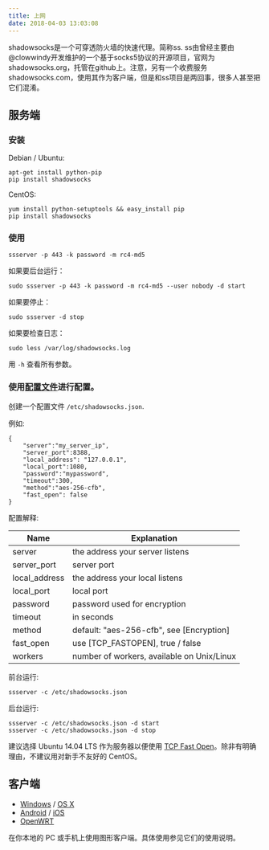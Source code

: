 ```yaml
---
title: 上网
date: 2018-04-03 13:03:08
---
```

 
shadowsocks是一个可穿透防火墙的快速代理。简称ss. ss由曾经主要由@clowwindy开发维护的一个基于socks5协议的开源项目，官网为shadowsocks.org，托管在github上。注意，另有一个收费服务shadowsocks.com，使用其作为客户端，但是和ss项目是两回事，很多人甚至把它们混淆。

<!-- more -->

## 服务端

### 安装

Debian / Ubuntu:

    apt-get install python-pip
    pip install shadowsocks

CentOS:

    yum install python-setuptools && easy_install pip
    pip install shadowsocks


### 使用

    ssserver -p 443 -k password -m rc4-md5

如果要后台运行：

    sudo ssserver -p 443 -k password -m rc4-md5 --user nobody -d start

如果要停止：

    sudo ssserver -d stop

如果要检查日志：

    sudo less /var/log/shadowsocks.log

用 `-h` 查看所有参数。

### 使用[配置文件]进行配置。

创建一个配置文件 `/etc/shadowsocks.json`.

例如:

    {
        "server":"my_server_ip",
        "server_port":8388,
        "local_address": "127.0.0.1",
        "local_port":1080,
        "password":"mypassword",
        "timeout":300,
        "method":"aes-256-cfb",
        "fast_open": false
    }

配置解释:

| Name          | Explanation                                     |
| ------------- | ----------------------------------------------- |
| server        | the address your server listens                 |
| server_port   | server port                                     |
| local_address | the address your local listens                  |
| local_port    | local port                                      |
| password      | password used for encryption                    |
| timeout       | in seconds                                      |
| method        | default: "aes-256-cfb", see [Encryption]        |
| fast_open     | use [TCP_FASTOPEN], true / false                |
| workers       | number of workers, available on Unix/Linux      |

前台运行:

    ssserver -c /etc/shadowsocks.json

后台运行:

    ssserver -c /etc/shadowsocks.json -d start
    ssserver -c /etc/shadowsocks.json -d stop



建议选择 Ubuntu 14.04 LTS 作为服务器以便使用 [TCP Fast Open]。除非有明确理由，不建议用对新手不友好的 CentOS。


## 客户端

* [Windows] / [OS X]
* [Android] / [iOS]
* [OpenWRT]

在你本地的 PC 或手机上使用图形客户端。具体使用参见它们的使用说明。


[配置文件]:     https://github.com/shadowsocks/shadowsocks/wiki/Configuration-via-Config-File
[Android]:           https://github.com/shadowsocks/shadowsocks-android
[OpenWRT]:           https://github.com/shadowsocks/openwrt-shadowsocks
[OS X]:              https://github.com/shadowsocks/shadowsocks-iOS/wiki/Shadowsocks-for-OSX-Help
[Debian sid]:        https://packages.debian.org/unstable/python/shadowsocks
[iOS]:               https://github.com/shadowsocks/shadowsocks-iOS/wiki/Help
[TCP Fast Open]:     https://github.com/clowwindy/shadowsocks/wiki/TCP-Fast-Open
[Windows]:           https://github.com/shadowsocks/shadowsocks-windows/wiki/Shadowsocks-Windows-%E4%BD%BF%E7%94%A8%E8%AF%B4%E6%98%8E
